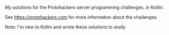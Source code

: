 My solutions for the Protohackers server programming challenges, in Kotlin.

See https://protohackers.com for more information about the challenges.

Note: I'm new to Kotlin and wrote these solutions to study 
